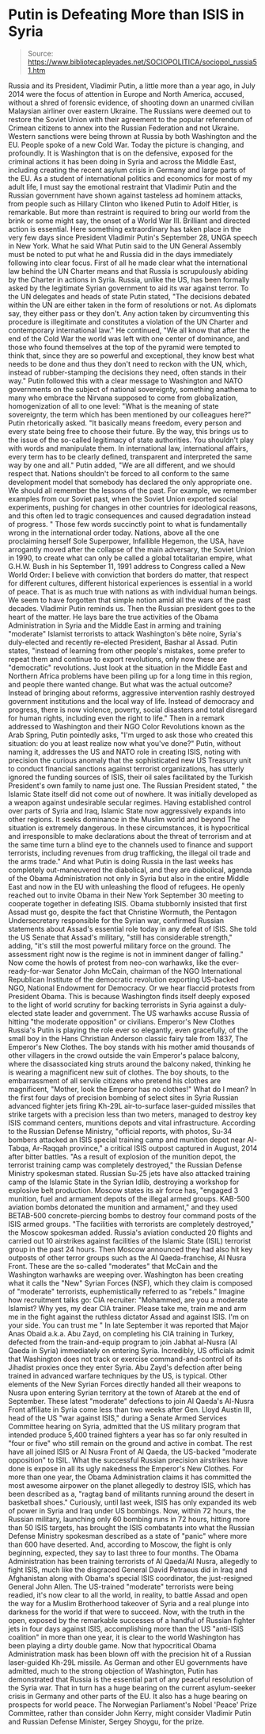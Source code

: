 # Putin is Defeating More than ISIS in Syria

> Source: https://www.bibliotecapleyades.net/SOCIOPOLITICA/sociopol_russia51.htm

Russia and its President, Vladimir Putin, a little more than a
year ago, in July 2014 were the focus of attention in Europe and
North America, accused, without a shred of forensic evidence, of
shooting down an unarmed civilian Malaysian airliner over
eastern Ukraine.
The
Russians were deemed out to restore the Soviet Union with their
agreement to the popular referendum of Crimean citizens to annex
into the Russian Federation and not Ukraine. Western sanctions
were being thrown at Russia by both Washington and the EU.
People spoke of a new Cold War.
Today the picture is changing, and
profoundly.
It
is Washington that is on the defensive, exposed for the criminal
actions it has been doing in Syria and across the Middle East,
including creating the recent asylum crisis in Germany and large
parts of the EU.
As a student of international
politics and economics for most of my adult life, I must say the
emotional restraint that
Vladimir Putin and the
Russian government have shown against tasteless ad hominem
attacks, from people such as
Hillary Clinton who
likened Putin to Adolf Hitler, is remarkable.
But more than restraint is required
to bring our world from the brink or some might say, the onset
of a World War III. Brilliant and directed action is essential.
Here something extraordinary has
taken place in the very few days since President Vladimir
Putin's
September 28, UNGA speech in
New York.
What he
said
What Putin said to the UN General
Assembly must be noted to put what he and Russia did in the days
immediately following into clear focus.
First of all he made clear what the
international law behind the UN Charter means and that Russia is
scrupulously abiding by the Charter in actions in Syria. Russia,
unlike the US, has been formally asked by the legitimate Syrian
government to aid its war against terror.
To the UN delegates and heads of
state Putin stated,
"The
decisions debated within the UN are either taken in the form
of resolutions or not.
As diplomats say, they either pass or they
don't. Any action taken by circumventing this procedure is
illegitimate and constitutes a violation of the UN Charter
and contemporary international
law."
He continued,
"We all know that after the end of the Cold
War the world was left with one center of dominance, and
those who found themselves at the top of the pyramid were
tempted to think that, since they are so powerful and
exceptional, they know best what needs to be done and thus
they don't need to reckon with the UN, which, instead of
rubber-stamping the decisions they need, often stands in
their
way."
Putin followed this with a clear
message to Washington and NATO governments on the subject of
national sovereignty, something anathema to many who embrace the
Nirvana supposed to come from globalization, homogenization of
all to one level:
"What
is the meaning of state sovereignty, the term which has been
mentioned by our colleagues here?" Putin rhetorically
asked.
"It basically means freedom, every person and every state
being free to choose their future. By the way, this brings
us to the issue of the so-called legitimacy of state
authorities. You shouldn't play with words and manipulate
them.
In international law, international affairs, every
term has to be clearly defined, transparent and interpreted
the same way by one and
all."
Putin added,
"We are all different, and we should respect
that. Nations shouldn't be forced to all conform to the same
development model that somebody has declared the only
appropriate one.
We should all remember the lessons of the
past.
For example, we remember examples from our Soviet
past, when the Soviet Union exported social experiments,
pushing for changes in other countries for ideological
reasons, and this often led to tragic consequences and
caused degradation
instead of progress. "
Those few words succinctly point to
what is fundamentally wrong in the international order today.
Nations, above all the one
proclaiming herself Sole Superpower, Infallible Hegemon, the
USA, have arrogantly moved after the collapse of the main
adversary, the Soviet Union in 1990, to create what can only be
called a global totalitarian empire, what
G.H.W. Bush in
his September 11, 1991 address to Congress called a
New World
Order:
I believe with conviction that
borders do matter, that respect for different cultures,
different historical experiences is essential in a world of
peace.
That is as much true with nations as with individual
human beings. We seem to have forgotten that simple notion amid
all the wars of the past decades. Vladimir Putin reminds us.
Then the Russian president goes to
the heart of the matter.
He lays bare the true activities of
the Obama Administration in Syria and the Middle East in arming and
training "moderate" Islamist terrorists to attack Washington's
bête noire, Syria's duly-elected and recently re-elected
President, Bashar al Assad.
Putin states,
"instead of learning from other people's mistakes, some
prefer to repeat them and continue to export revolutions,
only now these are "democratic" revolutions. Just look at
the situation in the Middle East and Northern
Africa
problems have been piling up for a long time in this
region, and people there wanted change.
But what was the
actual outcome?
Instead of bringing about reforms,
aggressive intervention rashly destroyed government
institutions and the local way of life. Instead of democracy
and progress, there is now violence, poverty, social
disasters and total disregard for human rights, including
even the right to
life."
Then in a remark addressed to
Washington and their NGO Color Revolutions known as the Arab
Spring, Putin pointedly asks,
"I'm urged to ask those who created this situation: do you
at least realize now what you've
done?"
Putin, without naming it, addresses
the US and NATO
role in creating ISIS, noting with precision the
curious anomaly that the sophisticated new US Treasury unit to
conduct financial sanctions against terrorist organizations, has
utterly ignored the funding sources of ISIS, their oil sales
facilitated by the Turkish President's own family to name just
one.
The Russian President stated,
"
the Islamic State itself did
not come out of nowhere.
It was initially developed as a
weapon against undesirable secular regimes. Having
established control over parts of Syria and Iraq, Islamic
State now aggressively expands into other regions.
It seeks dominance in the Muslim
world and beyond
The situation is extremely
dangerous.
In these circumstances, it is hypocritical and
irresponsible to make declarations about the threat of terrorism
and at the same time turn a blind eye to the channels used to
finance and support terrorists, including revenues from drug
trafficking, the illegal oil trade and the arms
trade."
And what
Putin is doing
Russia in the last weeks has
completely out-maneuvered the diabolical, and they are
diabolical, agenda of the Obama Administration not only in Syria
but also
in the entire Middle East and now in the EU with
unleashing the flood of refugees.
He openly reached out to
invite Obama in their New York September 30 meeting to cooperate
together in defeating ISIS.
Obama stubbornly insisted that first
Assad must go, despite the fact that Christine Wormuth, the
Pentagon Undersecretary responsible for the Syrian war,
confirmed Russian statements about Assad's essential role today
in any defeat of ISIS.
She told the US Senate that Assad's
military,
"still
has considerable strength," adding, "it's
still the most powerful military force on the ground. The
assessment right now is the regime is not in imminent danger
of
falling."
Now come the howls of protest from
neo-con warhawks, like the ever-ready-for-war Senator John
McCain, chairman of the NGO International Republican
Institute of the democratic revolution exporting US-backed NGO,
National Endowment for Democracy. Or we hear flaccid protests from
President Obama.
This is because Washington finds itself deeply
exposed to the light of world scrutiny for backing terrorists in
Syria against a duly-elected state leader and government.
The US warhawks accuse Russia of
hitting "the moderate opposition" or civilians.
Emperor's
New Clothes
Russia's Putin is playing the role
ever so elegantly, even gracefully, of the small boy in the Hans
Christian Anderson classic fairy tale from 1837,
The Emperor's
New Clothes.
The boy stands with his mother amid
thousands of other villagers in the crowd outside the vain
Emperor's palace balcony, where the disassociated king struts
around the balcony naked, thinking he is wearing a magnificent
new suit of clothes.
The boy shouts, to the embarrassment
of all servile citizens who pretend his clothes are magnificent,
"Mother, look the Emperor has no clothes!"
What do I mean?
In the first four
days of precision bombing of select sites in Syria Russian
advanced fighter jets firing Kh-29L air-to-surface laser-guided
missiles that strike targets with a precision less than two
meters, managed to destroy key ISIS command centers, munitions
depots and vital infrastructure.
According to the Russian Defense
Ministry,
"official reports, with photos,
Su-34 bombers attacked an ISIS special training camp and
munition depot near Al-Tabqa, Ar-Raqqah province," a
critical ISIS outpost captured in August, 2014 after bitter
battles.
"As a result of explosion of the
munition depot, the terrorist training camp was completely
destroyed," the Russian Defense Ministry spokesman stated.
Russian Su-25 jets have also
attacked training camp of the Islamic State in the Syrian Idlib,
destroying a workshop for explosive belt
production.
Moscow states its air force has,
"engaged 3 munition, fuel and
armament depots of the illegal armed groups. KAB-500
aviation bombs detonated the munition and armament," and
they used BETAB-500 concrete-piercing bombs to destroy four
command posts of the ISIS armed groups.
"The facilities with terrorists
are completely destroyed," the Moscow spokesman added.
Russia's aviation conducted 20
flights and carried out 10 airstrikes against facilities of the
Islamic State (ISIL) terrorist group in the past 24 hours.
Then Moscow announced they had also
hit key outposts of other terror groups such as the Al
Qaeda-franchise, Al Nusra Front.
These are the so-called "moderates"
that McCain and the Washington warhawks are weeping over.
Washington has been creating what it calls the "New" Syrian
Forces (NSF), which they claim is composed of "moderate"
terrorists, euphemistically referred to as "rebels."
Imagine how recruitment talks go:
CIA recruiter:
"Mohammed, are you a moderate
Islamist? Why yes, my dear CIA trainer. Please take me,
train me and arm me in the fight against the ruthless
dictator Assad and against ISIS. I'm on your side. You can
trust me
"
In late September it was reported
that Major Anas Obaid a.k.a. Abu Zayd, on completing his CIA
training in Turkey, defected from the train-and-equip program to
join Jabhat al-Nusra (Al Qaeda in Syria) immediately on entering
Syria.
Incredibly, US officials admit that
Washington does not track or exercise command-and-control of its
Jihadist proxies once they enter Syria.
Abu Zayd's defection after being
trained in advanced warfare techniques by the US, is typical.
Other elements of the New Syrian Forces directly handed all
their weapons to Nusra upon entering Syrian territory at the
town of Atareb at the end of
September.
These latest "moderate" defections
to join Al Qaeda's Al-Nusra Front affiliate in Syria come less
than two weeks after Gen. Lloyd Austin III, head of the US "war
against ISIS," during a Senate Armed Services Committee hearing
on Syria, admitted that the US military program that intended
produce 5,400 trained fighters a year has so far only resulted
in "four or five" who still remain on the ground and active in
combat.
The rest have all joined ISIS or Al
Nusra Front of Al Qaeda, the US-backed "moderate opposition" to
ISIL.
What the successful Russian
precision airstrikes have done is expose in all its ugly
nakedness the Emperor's New Clothes.
For more than one year, the Obama
Administration claims it has committed the most awesome airpower
on the planet allegedly to destroy ISIS, which has been
described as a,
"ragtag band of militants
running around the desert in basketball shoes."
Curiously, until last week,
ISIS has only expanded its web of power in Syria and Iraq under
US bombings.
Now, within 72 hours, the
Russian military, launching only 60 bombing runs in 72 hours,
hitting more than 50 ISIS targets, has brought the ISIS
combatants into what the Russian Defense Ministry spokesman
described as a state of "panic" where more than 600 have
deserted.
And, according to Moscow, the
fight is only beginning, expected, they say to last three to
four months.
The Obama Administration has been
training terrorists of Al Qaeda/Al Nusra, allegedly to fight
ISIS, much like the disgraced General David Petraeus did in Iraq
and Afghanistan along with Obama's special ISIS coordinator, the
just-resigned General John Allen.
The US-trained "moderate" terrorists
were being readied, it's now clear to all the world, in reality,
to battle Assad and open the way for
a Muslim Brotherhood
takeover of Syria and a real plunge into darkness for the world
if that were to succeed.
Now, with the truth in the open,
exposed by the remarkable successes of a handful of Russian
fighter jets in four days against ISIS, accomplishing more than
the US "anti-ISIS coalition" in more than one year, it is clear
to the world Washington has been playing a dirty double game.
Now that
hypocritical Obama
Administration mask has been blown off with the precision hit of
a Russian laser-guided Kh-29L missile.
As German and other EU governments
have admitted, much to the strong objection of Washington, Putin
has demonstrated that Russia is the essential part of any
peaceful resolution of
the Syria war. That in turn has a huge
bearing on the
current asylum-seeker crisis in Germany and other
parts of the EU.
It also has a huge bearing on
prospects for world peace.
The Norwegian Parliament's Nobel
'Peace' Prize Committee, rather than consider John Kerry,
might consider Vladimir Putin and Russian Defense
Minister, Sergey Shoygu, for the prize.
